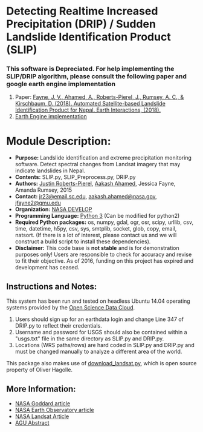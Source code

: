 # **D**etecting **R**ealtime **I**ncreased **P**recipitation (DRIP) / **S**udden **L**andslide **I**dentification **P**roduct (SLIP)

### This software is Depreciated. For help implementing the SLIP/DRIP algorithm, please consult the following paper and google earth engine implementation

1. Paper: [Fayne, J. V., Ahamed, A., Roberts-Pierel, J., Rumsey, A. C., & Kirschbaum, D. (2018). Automated Satellite-based Landslide Identification Product for Nepal. Earth Interactions, (2018).](https://journals.ametsoc.org/doi/pdf/10.1175/EI-D-17-0022.1)
2. [Earth Engine implementation](https://code.earthengine.google.com/e7d6ab1fe9bd8aa8e11c22ecf39e1bb6)

# Module Description:

* __Purpose:__ Landslide identification and extreme precipitation monitoring software. Detect spectral changes from Landsat imagery that may indicate landslides in Nepal. 
* __Contents:__ SLIP.py, SLIP_Preprocess.py, DRIP.py 
* __Authors:__ [Justin Roberts-Pierel](http://github.com/jpierel14), [Aakash Ahamed](http://github.com/kashingtondc), Jessica Fayne, Amanda Rumsey, 2015 
* __Contact:__ jr23@email.sc.edu, aakash.ahamed@nasa.gov, jfayne2@gmu.edu
* __Organization:__ [NASA DEVELOP](http://develop.larc.nasa.gov/)
* __Programming Language:__ [Python 3](http://python.org) (Can be modified for python2)
* __Required Python packages:__ os, numpy, gdal, ogr, osr, scipy, urllib, csv, time, datetime, h5py, csv, sys, smtplib, socket, glob, copy, email, natsort. (If there is a lot of interest, please contact us and we will construct a build script to install these dependencies). 
* __Disclaimer:__ This code base is __not stable__ and is for demonstration purposes only! Users are responsible to check for accuracy and revise to fit their objective. As of 2016, funding on this project has expired and development has ceased.

## Instructions and Notes: 
This system has been run and tested on headless Ubuntu 14.04 operating systems provided by the [Open Science Data Cloud](opensciencedatacloud.org). 

1. Users should sign up for an earthdata login and change Line 347 of DRIP.py to reflect their credentials. 
2. Username and password for USGS should also be contained within a "usgs.txt" file in the same directory as SLIP.py and DRIP.py. 
3. Locations (WRS paths/rows) are hard coded in SLIP.py and DRIP.py and must be changed manually to analyze a different area of the world. 

This package also makes use of [download_landsat.py](https://github.com/olivierhagolle/LANDSAT-Download), which is open source property of Oliver Hagolle.

## More Information: 
* [NASA Goddard article](http://www.nasa.gov/feature/goddard/2016/using-nasa-data-to-detect-potential-landslides)
* [NASA Earth Observatory article](http://earthobservatory.nasa.gov/NaturalHazards/view.php?id=88319&src=nhrss)
* [NASA Landsat Article](http://landsat.gsfc.nasa.gov/?p=11770)
* [AGU Abstract](https://agu.confex.com/agu/fm15/webprogram/Paper74732.html)
